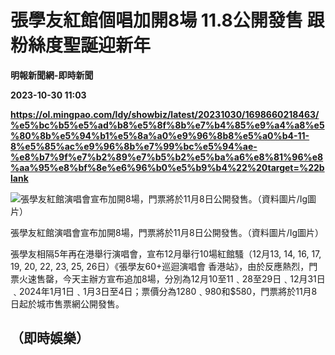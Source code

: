 # 張學友紅館個唱加開8場 11.8公開發售 跟粉絲度聖誕迎新年
**明報新聞網-即時新聞**

**2023-10-30 11:03**

**https://ol.mingpao.com/ldy/showbiz/latest/20231030/1698660218463/%e5%bc%b5%e5%ad%b8%e5%8f%8b%e7%b4%85%e9%a4%a8%e5%80%8b%e5%94%b1%e5%8a%a0%e9%96%8b8%e5%a0%b4-11-8%e5%85%ac%e9%96%8b%e7%99%bc%e5%94%ae-%e8%b7%9f%e7%b2%89%e7%b5%b2%e5%ba%a6%e8%81%96%e8%aa%95%e8%bf%8e%e6%96%b0%e5%b9%b4%22%20target=%22blank**

![張學友紅館演唱會宣布加開8場，門票將於11月8日公開發售。（資料圖片/Ig圖片）](https://fs.mingpao.com/ldy/20231030/s00009/0057841f936059cae4c3337a905fc123.jpg)

張學友紅館演唱會宣布加開8場，門票將於11月8日公開發售。（資料圖片/Ig圖片）

張學友相隔5年再在港舉行演唱會，宣布12月舉行10場紅館騷（12月13, 14, 16, 17, 19, 20, 22, 23, 25, 26日）《張學友60+巡迴演唱會 香港站》，由於反應熱烈，門票火速售罄，今天主辦方宣布追加8場，分別為12月10至11﹑28至29日﹑12月31日﹑2024年1月1日﹑1月3日至4日；票價分為$1280﹑$980和$580，門票將於11月8日起於城市售票網公開發售。

（即時娛樂）
------